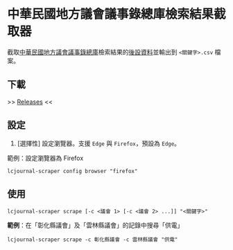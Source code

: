 # 中華民國地方議會議事錄總庫檢索結果截取器

截取[中華民國地方議會議事錄總庫](https://journal.th.gov.tw/)檢索結果的[後設資料](https://zh.wikipedia.org/zh-tw/%E5%85%83%E6%95%B0%E6%8D%AE)並輸出到 `<關鍵字>.csv` 檔案。

## 下載

\>\> [Releases](https://github.com/changyuheng/taiwan-local-councils-journals-scraper/releases) <<

## 設定

1. \[選擇性] 設定瀏覽器。支援 `Edge` 與 `Firefox`，預設為 `Edge`。

範例：設定瀏覽器為 Firefox

```
lcjournal-scraper config browser "firefox"
```

## 使用

```
lcjournal-scraper scrape [-c <議會 1> [-c <議會 2> ...]] "<關鍵字>"
```

**範例**：在「彰化縣議會」及「雲林縣議會」的記錄中搜尋「供電」

```
lcjournal-scraper scrape -c 彰化縣議會 -c 雲林縣議會 "供電"
```
